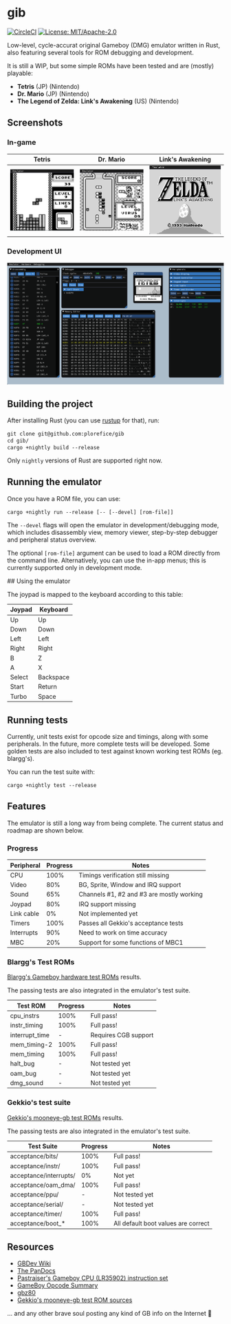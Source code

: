 # gib

[![CircleCI](https://circleci.com/gh/plorefice/gib.svg?style=shield)](https://circleci.com/gh/plorefice/gib)
[![License: MIT/Apache-2.0](https://img.shields.io/badge/license-GPLv3-blue.svg)](LICENSE)

Low-level, cycle-accurat original Gameboy (DMG) emulator written in Rust, also featuring several tools
for ROM debugging and development.

It is still a WIP, but some simple ROMs have been tested and are (mostly) playable:

* **Tetris** (JP) (Nintendo)
* **Dr. Mario** (JP) (Nintendo)
* **The Legend of Zelda: Link's Awakening** (US) (Nintendo)

## Screenshots

### In-game

| Tetris                                                      | Dr. Mario                                                     | Link's Awakening                                              |
| ----------------------------------------------------------- | ------------------------------------------------------------- | ------------------------------------------------------------- |
| <img src="res/screenshots/tetris_gameplay.png" width=256px> | <img src="res/screenshots/dr_mario_gameplay.png" width=256px> | <img src="res/screenshots/zelda_titlescreen.png" width=256px> |

### Development UI

![DevUI](res/screenshots/devui.png)

## Building the project

After installing Rust (you can use [rustup](https://rustup.rs) for that), run:

```shell
git clone git@github.com:plorefice/gib
cd gib/
cargo +nightly build --release
```

Only `nightly` versions of Rust are supported right now.

## Running the emulator

Once you have a ROM file, you can use:

```shell
cargo +nightly run --release [-- [--devel] [rom-file]]
```

The `--devel` flags will open the emulator in development/debugging mode, which includes
disassembly view, memory viewer, step-by-step debugger and peripheral status overview.

The optional `[rom-file]` argument can be used to load a ROM directly from the command line.
Alternatively, you can use the in-app menus; this is currently supported only in development mode.

## Using the emulator

The joypad is mapped to the keyboard according to this table:

| Joypad | Keyboard  |
| ------ | --------- |
| Up     | Up        |
| Down   | Down      |
| Left   | Left      |
| Right  | Right     |
| B      | Z         |
| A      | X         |
| Select | Backspace |
| Start  | Return    |
| Turbo  | Space     |

## Running tests

Currently, unit tests exist for opcode size and timings, along with some peripherals.
In the future, more complete tests will be developed. Some golden tests are also
included to test against known working test ROMs (eg. blargg's).

You can run the test suite with:

```shell
cargo +nightly test --release
```

## Features

The emulator is still a long way from being complete. The current status and roadmap
are shown below.

### Progress

| Peripheral | Progress | Notes                                     |
| ---------- | -------- | ----------------------------------------- |
| CPU        | 100%     | Timings verification still missing        |
| Video      | 80%      | BG, Sprite, Window and IRQ support        |
| Sound      | 65%      | Channels #1, #2 and #3 are mostly working |
| Joypad     | 80%      | IRQ support missing                       |
| Link cable | 0%       | Not implemented yet                       |
| Timers     | 100%     | Passes all Gekkio's acceptance tests      |
| Interrupts | 90%      | Need to work on time accuracy             |
| MBC        | 20%      | Support for some functions of MBC1        |

### Blargg's Test ROMs

[Blargg's Gameboy hardware test ROMs](https://github.com/retrio/gb-test-roms) results.

The passing tests are also integrated in the emulator's test suite.

| Test ROM       | Progress | Notes                |
| -------------- | -------- | -------------------- |
| cpu_instrs     | 100%     | Full pass!           |
| instr_timing   | 100%     | Full pass!           |
| interrupt_time | -        | Requires CGB support |
| mem_timing-2   | 100%     | Full pass!           |
| mem_timing     | 100%     | Full pass!           |
| halt_bug       | -        | Not tested yet       |
| oam_bug        | -        | Not tested yet       |
| dmg_sound      | -        | Not tested yet       |

### Gekkio's test suite

[Gekkio's mooneye-gb test ROMs](https://gekkio.fi/files/mooneye-gb/latest/) results.

The passing tests are also integrated in the emulator's test suite.

| Test Suite             | Progress | Notes                               |
| ---------------------- | -------- | ----------------------------------- |
| acceptance/bits/       | 100%     | Full pass!                          |
| acceptance/instr/      | 100%     | Full pass!                          |
| acceptance/interrupts/ | 0%       | Not yet                             |
| acceptance/oam_dma/    | 100%     | Full pass!                          |
| acceptance/ppu/        | -        | Not tested yet                      |
| acceptance/serial/     | -        | Not tested yet                      |
| acceptance/timer/      | 100%     | Full pass!                          |
| acceptance/boot_*      | 100%     | All default boot values are correct |

## Resources

* [GBDev Wiki](http://gbdev.gg8.se/wiki/articles/Main_Page)
* [The PanDocs](http://bgb.bircd.org/pandocs.htm)
* [Pastraiser's Gameboy CPU (LR35902) instruction set](http://www.pastraiser.com/cpu/gameboy/gameboy_opcodes.html)
* [GameBoy Opcode Summary](http://www.devrs.com/gb/files/opcodes.html)
* [gbz80](https://rednex.github.io/rgbds/gbz80.7.html)
* [Gekkio's mooneye-gb test ROM sources](https://github.com/Gekkio/mooneye-gb/tree/master/tests)

... and any other brave soul posting any kind of GB info on the Internet :pray:
